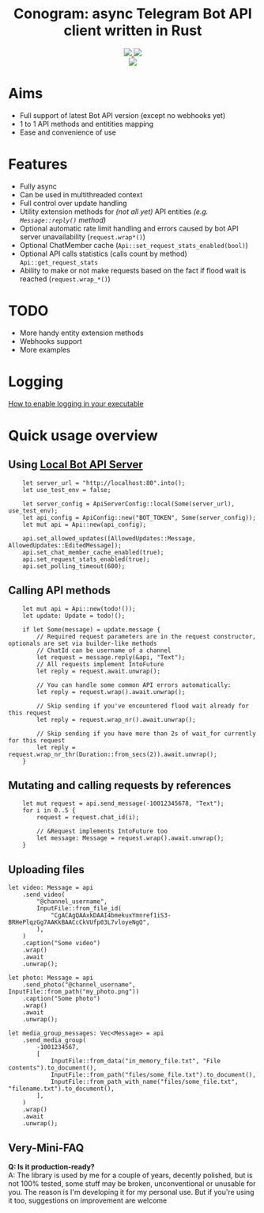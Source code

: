 
<div align="center">
    <h1><b>Conogram: async Telegram Bot API client written in Rust</b></h1>
    <a href="https://core.telegram.org/bots/api#january-1-2025">
        <img src="https://img.shields.io/badge/Bot%20API%20version-8.2-brightgreen?style=for-the-badge">
    </a>
    <a href="https://crates.io/crates/conogram">
        <img src="https://img.shields.io/crates/v/conogram.svg?style=for-the-badge">
    </a>
    <br>
    <a href="https://github.com/ENCRYPTEDFOREVER/conogram/actions">
        <img src="https://github.com/ENCRYPTEDFOREVER/conogram/workflows/Build/badge.svg">
    </a>
</div>

# Aims
 - Full support of latest Bot API version (except no webhooks yet)
 - 1 to 1 API methods and entitities mapping
 - Ease and convenience of use

# Features
- Fully async
- Can be used in multithreaded context
- Full control over update handling
- Utility extension methods for _(not all yet)_ API entities _(e.g. ``Message::reply()`` method)_
- Optional automatic rate limit handling and errors caused by bot API server unavailability (``request.wrap*()``)
- Optional ChatMember cache (``Api::set_request_stats_enabled(bool)``)
- Optional API calls statistics (calls count by method) ``Api::get_request_stats``
- Ability to make or not make requests based on the fact if flood wait is reached (``request.wrap_*()``)

# TODO
- More handy entity extension methods
- Webhooks support
- More examples

# Logging
[How to enable logging in your executable](https://github.com/rust-lang/log#in-executables)

# Quick usage overview

## Using [Local Bot API Server](https://core.telegram.org/bots/api#using-a-local-bot-api-server)

```rust, no_run
    let server_url = "http://localhost:80".into();
    let use_test_env = false;

    let server_config = ApiServerConfig::local(Some(server_url), use_test_env);
    let api_config = ApiConfig::new("BOT_TOKEN", Some(server_config));
    let mut api = Api::new(api_config);
    
    api.set_allowed_updates([AllowedUpdates::Message, AllowedUpdates::EditedMessage]);
    api.set_chat_member_cache_enabled(true);
    api.set_request_stats_enabled(true);
    api.set_polling_timeout(600);
```

<!-- ## Setting default [`parse_mode`](https://core.telegram.org/bots/api#formatting-options)
```rust, no_run
    let mut api = API::new(/**/);

    // Setting parse_mode for sendMessage request
    api.set_default_request_param(SendMessageRequest::get_name(), "parse_mode", "html")?;

    // For all applicable requests
    api.set_parse_mode("html")?;
``` -->

## Calling API methods
```rust, no_run
    let mut api = Api::new(todo!());
    let update: Update = todo!();

    if let Some(message) = update.message {
        // Required request parameters are in the request constructor, optionals are set via builder-like methods
        // ChatId can be username of a channel
        let request = message.reply(&api, "Text");
        // All requests implement IntoFuture
        let reply = request.await.unwrap();

        // You can handle some common API errors automatically:
        let reply = request.wrap().await.unwrap();

        // Skip sending if you've encountered flood wait already for this request
        let reply = request.wrap_nr().await.unwrap();

        // Skip sending if you have more than 2s of wait_for currently for this request
        let reply = request.wrap_nr_thr(Duration::from_secs(2)).await.unwrap();
    }
```

## Mutating and calling requests by references
```rust, no_run    
    let mut request = api.send_message(-10012345678, "Text");
    for i in 0..5 {
        request = request.chat_id(i);

        // &Request implements IntoFuture too
        let message: Message = request.wrap().await.unwrap();
    }
```

## Uploading files
```rust, no_run
let video: Message = api
    .send_video(
        "@channel_username",
        InputFile::from_file_id(
            "CgACAgQAAxkDAAI4bmekuxYmnref1iS3-BRHePlqzGg7AAKkBAACcCkVUfp03L7vloyeNgQ",
        ),
    )
    .caption("Some video")
    .wrap()
    .await
    .unwrap();

let photo: Message = api
    .send_photo("@channel_username", InputFile::from_path("my_photo.png"))
    .caption("Some photo")
    .wrap()
    .await
    .unwrap();

let media_group_messages: Vec<Message> = api
    .send_media_group(
        -1001234567,
        [
            InputFile::from_data("in_memory_file.txt", "File contents").to_document(),
            InputFile::from_path("files/some_file.txt").to_document(),
            InputFile::from_path_with_name("files/some_file.txt", "filename.txt").to_document(),
        ],
    )
    .wrap()
    .await
    .unwrap();
```

## Very-Mini-FAQ
**Q: Is it production-ready?**<br>
A: The library is used by me for a couple of years, decently polished, but is not 100% tested, some stuff may be broken, unconventional or unusable for you. 
The reason is I'm developing it for my personal use. But if you're using it too, suggestions on improvement are welcome<br><br>
